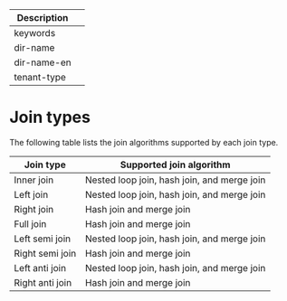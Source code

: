 | Description   |                 |
|---------------|-----------------|
| keywords      |                 |
| dir-name      |                 |
| dir-name-en   |                 |
| tenant-type   |                 |

# Join types

The following table lists the join algorithms supported by each join type.

| Join type | Supported join algorithm |
|---|---|
| Inner join | Nested loop join, hash join, and merge join |
| Left join | Nested loop join, hash join, and merge join |
| Right join | Hash join and merge join |
| Full join | Hash join and merge join |
| Left semi join | Nested loop join, hash join, and merge join |
| Right semi join | Hash join and merge join |
| Left anti join | Nested loop join, hash join, and merge join |
| Right anti join | Hash join and merge join |